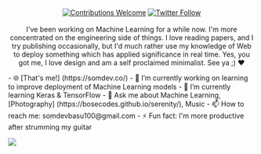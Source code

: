 <p align="center">
<br/><a href="#contributing"><img alt="Contributions Welcome" src="https://img.shields.io/badge/contributions-welcome-brightgreen?style=for-the-badge&labelColor=black&logo=github"></a>  <a href="https://twitter.com/bosecodes"><img alt="Twitter Follow" src="https://img.shields.io/twitter/follow/bosecodes?style=for-the-badge&color=09f&labelColor=black&logo=twitter&label=@bosecodes"></a><br/><br/>I've been working on Machine Learning for a while now. I'm more concentrated on the engineering side of things. I love reading papers, and I try publishing occasionally, but I'd much rather use my knowledge of Web to deploy something which has applied significance in real time. Yes, you got me, I love design and am a self proclaimed minimalist. See ya ;) ❤️

</p>
- 🌐 [That's me!] (https://somdev.co/)
- 🔭 I’m currently working on learning to improve deployment of Machine Learning models
- 🌱 I’m currently learning Keras & TensorFlow
- 💬 Ask me about Machine Learning, [Photography] (https://bosecodes.github.io/serenity/), Music
- 📫 How to reach me: somdevbasu100@gmail.com
- ⚡ Fun fact: I'm more productive after strumming my guitar

![](https://github.com/rishiraj/rishiraj/blob/master/github-contribution-grid-snake.svg)
